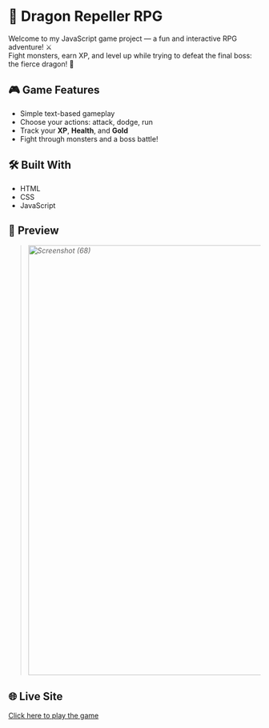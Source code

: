 # 🐉 Dragon Repeller RPG

Welcome to my JavaScript game project — a fun and interactive RPG adventure! ⚔️  
Fight monsters, earn XP, and level up while trying to defeat the final boss: the fierce dragon! 🐲

## 🎮 Game Features

- Simple text-based gameplay
- Choose your actions: attack, dodge, run
- Track your **XP**, **Health**, and **Gold**
- Fight through monsters and a boss battle!

## 🛠️ Built With

- HTML  
- CSS  
- JavaScript

## 📸 Preview

> *<img width="1920" height="860" alt="Screenshot (68)" src="https://github.com/user-attachments/assets/f4bda8aa-1185-4cb1-9222-e2cdb2360445" />*

## 🌐 Live Site
[Click here to play the game](https://rid-28.github.io/DragonRepeller-RPG/)
